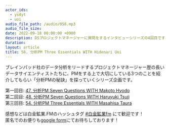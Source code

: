 ```yaml
---
actor_ids:
  - ysdyt
  - uoi
audio_file_path: /audio/058.mp3
audio_file_size: 
date: 2022-09-18 00:00:00 +0900
description: DSプロジェクトマネージャーに質問をするインタビューシリーズの4回目です
duration: 
layout: article
title: 58. 分析PM Three Essentials WITH Hidenari Uoi
---
```


ブレインパッド社のデータ分析をリードするプロジェクトマネージャー歴の長いデータサイエンティストたちに、PMをする上で大切にしている3つのことを紹介してもらい「分析PMの秘訣」を探っていくシリーズ企画です。  

第一回目: [47. 分析PM Seven Questions WITH Makoto Hyodo](https://shirokane-kougyou.github.io/episode/47)  
第二回目: [48. 分析PM Seven Questions WITH Haruyuki Tsuji](https://shirokane-kougyou.github.io/episode/48)  
第三回目: [54. 分析PM Three Essentials WITH Masahisa Taura](https://shirokane-kougyou.github.io/episode/54)  

感想などは白金鉱業.FMのハッシュタグ [#白金鉱業fm](https://twitter.com/search?q=%23%E7%99%BD%E9%87%91%E9%89%B1%E6%A5%ADfm&src=typed_query) にて歓迎です！  
匿名でのお便りも[google form](https://forms.gle/pRVNhjrhk8F88T228)にてお待ちしております！
